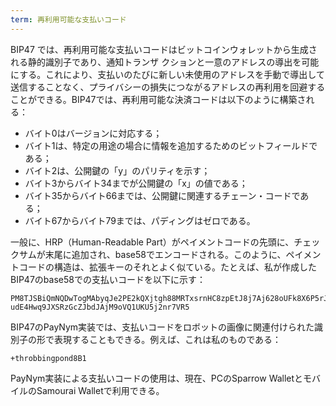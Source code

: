 ```yaml
---
term: 再利用可能な支払いコード
---
```

BIP47 では、再利用可能な支払いコードはビットコインウォレットから生成される静的識別子であり、通知トランザ クションと一意のアドレスの導出を可能にする。これにより、支払いのたびに新しい未使用のアドレスを手動で導出して送信することなく、プライバシーの損失につながるアドレスの再利用を回避することができる。BIP47では、再利用可能な決済コードは以下のように構築される：


- バイト0はバージョンに対応する；
- バイト1は、特定の用途の場合に情報を追加するためのビットフィールドである；
- バイト2は、公開鍵の「y」のパリティを示す；
- バイト3からバイト34までが公開鍵の「x」の値である；
- バイト35からバイト66までは、公開鍵に関連するチェーン・コードである；
- バイト67からバイト79までは、パディングはゼロである。

一般に、HRP（Human-Readable Part）がペイメントコードの先頭に、チェックサムが末尾に追加され、base58でエンコードされる。このように、ペイメントコードの構造は、拡張キーのそれとよく似ている。たとえば、私が作成したBIP47のbase58での支払いコードを以下に示す：

```text
PM8TJSBiQmNQDwTogMAbyqJe2PE2kQXjtgh88MRTxsrnHC8zpEtJ8j7Aj628oUFk8X6P5rJ7P5qD
udE4Hwq9JXSRzGcZJbdJAjM9oVQ1UKU5j2nr7VR5
```

BIP47のPayNym実装では、支払いコードをロボットの画像に関連付けられた識別子の形で表現することもできる。例えば、これは私のものである：

```text
+throbbingpond8B1
```

PayNym実装による支払いコードの使用は、現在、PCのSparrow WalletとモバイルのSamourai Walletで利用できる。